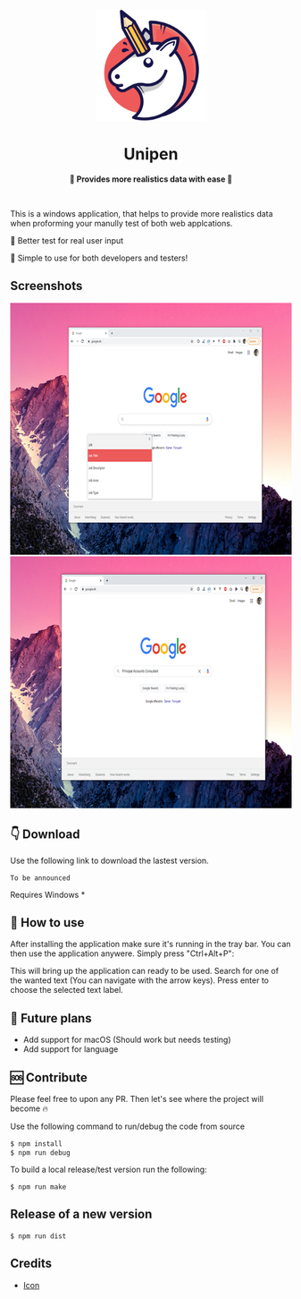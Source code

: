 <div align="center">
	<img src="src/assets/appicon.png" width="200" height="200">
	<h1>Unipen</h1>
	<p>
		<b>🧨 Provides more realistics data with ease 🎉</b>
	</p>	
	<br>
</div>

This is a windows application, that helps to provide more realistics data when proforming your manully test of both web applcations.

🧨 Better test for real user input

🥳 Simple to use for both developers and testers!

## Screenshots

<img src="stuff/screenshot_1.png" width="720" height="450">
<img src="stuff/screenshot_2.png" width="720" height="450">

## 👇 Download

Use the following link to download the lastest version.

```
To be announced
```

Requires Windows *

## 📜 How to use

After installing the application make sure it's running in the tray bar. You can then use the application anywere. Simply press "Ctrl+Alt+P":

This will bring up the application can ready to be used. Search for one of the wanted text (You can navigate with the arrow keys). Press enter to choose the selected text label. 

## 🎢 Future plans

- Add support for macOS (Should work but needs testing)
- Add support for language 

## 🆘 Contribute 

Please feel free to upon any PR. Then let's see where the project will become 🔥

Use the following command to run/debug the code from source
```
$ npm install
$ npm run debug
```

To build a local release/test version run the following:
```
$ npm run make
```

## Release of a new version

```
$ npm run dist
```

## Credits

- [Icon](https://elements.envato.com/funky-pencils-SKCGVT)

